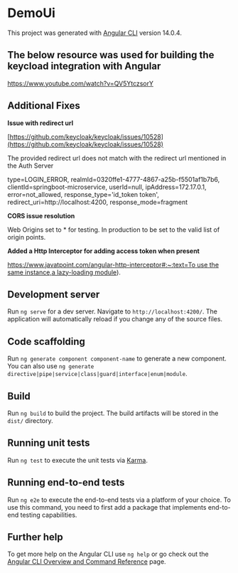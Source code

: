 # DemoUi

This project was generated with [Angular CLI](https://github.com/angular/angular-cli) version 14.0.4.

## The below resource was used for building the keycload integration with Angular
https://www.youtube.com/watch?v=QV5YtczsorY

## Additional Fixes
**Issue with redirect url**

[https://github.com/keycloak/keycloak/issues/10528](https://github.com/keycloak/keycloak/issues/10528)

The provided redirect url does not match with the redirect url mentioned in the Auth Server

type=LOGIN_ERROR, realmId=0320ffe1-4777-4867-a25b-f5501af1b7b6, clientId=springboot-microservice, userId=null, ipAddress=172.17.0.1, error=not_allowed, response_type='id_token token', redirect_uri=http://localhost:4200, response_mode=fragment

**CORS issue resolution**

Web Origins set to * for testing. In production to be set to the valid list of origin points.

**Added a Http Interceptor for adding access token when present**

[https://www.javatpoint.com/angular-http-interceptor#:~:text=To use the same instance,a lazy-loading module](https://www.javatpoint.com/angular-http-interceptor#:~:text=To%20use%20the%20same%20instance,a%20lazy%2Dloading%20module)).


## Development server

Run `ng serve` for a dev server. Navigate to `http://localhost:4200/`. The application will automatically reload if you change any of the source files.

## Code scaffolding

Run `ng generate component component-name` to generate a new component. You can also use `ng generate directive|pipe|service|class|guard|interface|enum|module`.

## Build

Run `ng build` to build the project. The build artifacts will be stored in the `dist/` directory.

## Running unit tests

Run `ng test` to execute the unit tests via [Karma](https://karma-runner.github.io).

## Running end-to-end tests

Run `ng e2e` to execute the end-to-end tests via a platform of your choice. To use this command, you need to first add a package that implements end-to-end testing capabilities.

## Further help

To get more help on the Angular CLI use `ng help` or go check out the [Angular CLI Overview and Command Reference](https://angular.io/cli) page.


